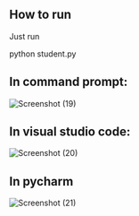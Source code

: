## How to run

Just run

  python student.py
  
## In command prompt:

![Screenshot (19)](https://user-images.githubusercontent.com/59175027/116684487-a4501180-a9ce-11eb-80ef-79dad2942a53.png)


## In visual studio code:

![Screenshot (20)](https://user-images.githubusercontent.com/59175027/116684622-cb0e4800-a9ce-11eb-8709-c3cf8306c766.png)


## In pycharm

![Screenshot (21)](https://user-images.githubusercontent.com/59175027/116685112-76b79800-a9cf-11eb-9bd6-aa835616f40c.png)
